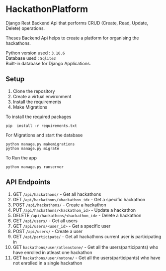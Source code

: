 # HackathonPlatform

Django Rest Backend Api that performs CRUD (Create, Read, Update, Delete) operations.

Theses Backend Api helps to create a platform for organising the hackathons.

Python version used : `3.10.6` <br>
Database used : `Sqlite3`   <br>
Built-in database for Django Applications.


## Setup
1. Clone the repository
2. Create a virtual environment
3. Install the requirements
4. Make Migrations

To install the required packages
```
pip  install -r requirements.txt
```

For Migrations and start the database
```
python manage.py makemigrations
python manage.py migrate
```

To Run the app
```
python manage.py runserver
```
## API Endpoints
1. GET `/api/hackathons/` - Get all hackathons
2. GET `/api/hackathons/<hackathon_id>` - Get a specific hackathon
3. POST `/api/hackathons/` - Create a hackathon
4. PUT `/api/hackathons/<hackathon_id>` - Update a hackathon
5. DELETE `/api/hackathons/<hackathon_id>` - Delete a hackathon
6. GET `/api/users/` - Get all users
7. GET `/api/users/<user_id>` - Get a specific user
8. POST `/api/users/` - Create a user
9. GET `/api/participate/` - Get all hackathons current user is participating in
10. GET `hackathons/user/atleastone/` -  Get all the users(participants) who have enrolled in atleast one hackathon
11. GET `hackathons/user/notone/` -  Get all the users(participants) who have not enrolled in a single hackathon
